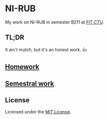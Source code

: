 # NI-RUB

My work on NI-RUB in semester B211 at [FIT CTU](https://fit.cvut.cz/en).

## TL;DR

It ain't mutch, but it's an honest work. :thumbsup:

## [Homework](homework)

## [Semestral work](semestral-work)

## License

Licensed under the [MIT License](LICENSE).